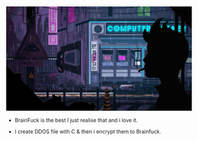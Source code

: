 <p align="center">
<img src="https://github.com/yezz123/yezz123/blob/master/img/img.gif">
</p>

- BrainFuck is the best I just realise that and i love it.

- I create DDOS file with C & then i encrypt them to Brainfuck.
